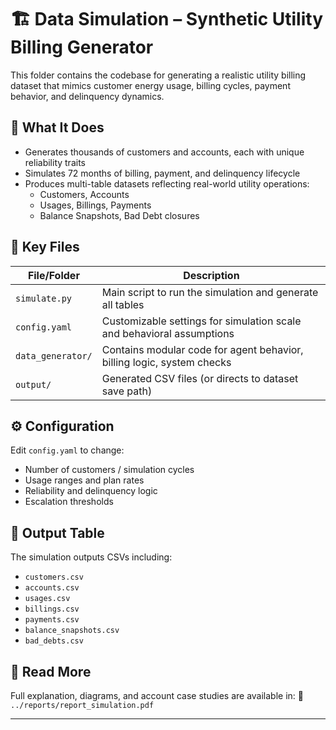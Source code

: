 # 🏗 Data Simulation – Synthetic Utility Billing Generator

This folder contains the codebase for generating a realistic utility billing dataset that mimics customer energy usage, billing cycles, payment behavior, and delinquency dynamics.

## 📌 What It Does

- Generates thousands of customers and accounts, each with unique reliability traits
- Simulates 72 months of billing, payment, and delinquency lifecycle
- Produces multi-table datasets reflecting real-world utility operations:
  - Customers, Accounts
  - Usages, Billings, Payments
  - Balance Snapshots, Bad Debt closures

## 🧱 Key Files

| File/Folder | Description |
|-------------|-------------|
| `simulate.py` | Main script to run the simulation and generate all tables |
| `config.yaml` | Customizable settings for simulation scale and behavioral assumptions |
| `data_generator/` | Contains modular code for agent behavior, billing logic, system checks |
| `output/` | Generated CSV files (or directs to dataset save path) |

## ⚙️ Configuration

Edit `config.yaml` to change:
- Number of customers / simulation cycles
- Usage ranges and plan rates
- Reliability and delinquency logic
- Escalation thresholds

## 🏁 Output Table

The simulation outputs CSVs including:
- `customers.csv`
- `accounts.csv`
- `usages.csv`
- `billings.csv`
- `payments.csv`
- `balance_snapshots.csv`
- `bad_debts.csv`

## 📝 Read More

Full explanation, diagrams, and account case studies are available in:
📄 `../reports/report_simulation.pdf`

---
